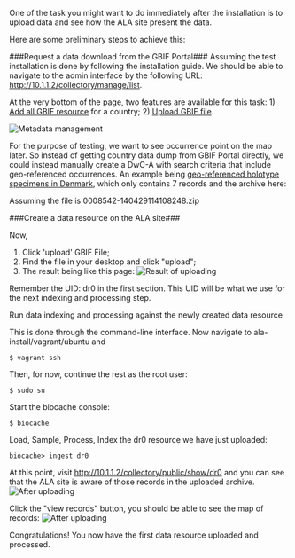 One of the task you might want to do immediately after the installation is to upload data and see how the ALA site present the data.

Here are some preliminary steps to achieve this:

###Request a data download from the GBIF Portal###
Assuming the test installation is done by following the installation guide. We should be able to navigate to the admin interface by the following URL: <http://10.1.1.2/collectory/manage/list>.

At the very bottom of the page, two features are available for this task: 1) [Add all GBIF resource](http://10.1.1.2/collectory/manage/gbifLoadCountry) for a country; 2) [Upload GBIF file](http://10.1.1.2/collectory/dataResource/gbifUpload).

![Metadata management](/AtlasOfLivingAustralia/documentation/wiki/img/metadata_management.png)

For the purpose of testing, we want to see occurrence point on the map later. So instead of getting country data dump from GBIF Portal directly, we could instead manually create a DwC-A with search criteria that include geo-referenced occurrences. An example being [geo-referenced holotype specimens in Denmark](http://www.gbif.org/occurrence/search?HAS_COORDINATE=true&SPATIAL_ISSUES=false&COUNTRY=DK&TYPE_STATUS=LECTOTYPE), which only contains 7 records and the archive here:

Assuming the file is 0008542-140429114108248.zip

###Create a data resource on the ALA site###

Now,
1. Click 'upload' GBIF File;
1. Find the file in your desktop and click "upload";
1. The result being like this page:
![Result of uploading](/AtlasOfLivingAustralia/documentation/wiki/img/result_of_uploading.png)

Remember the UID: dr0 in the first section. This UID will be what we use for the next indexing and processing step.

Run data indexing and processing against the newly created data resource

This is done through the command-line interface. Now navigate to ala-install/vagrant/ubuntu and

    $ vagrant ssh

Then, for now, continue the rest as the root user:

    $ sudo su

Start the biocache console:

    $ biocache

Load, Sample, Process, Index the dr0 resource we have just uploaded:

    biocache> ingest dr0

At this point, visit http://10.1.1.2/collectory/public/show/dr0 and you can see that the ALA site is aware of those records in the uploaded archive.
![After uploading](/AtlasOfLivingAustralia/documentation/wiki/img/after.png)

Click the "view records" button, you should be able to see the map of records:
![After uploading](/AtlasOfLivingAustralia/documentation/wiki/img/indexed.png)

Congratulations! You now have the first data resource uploaded and processed.